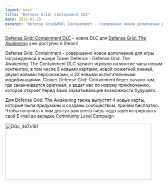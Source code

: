 ```yaml
---
layout: post
title: "Defense Grid: Containment DLC"
date: 2013-01-25
excerpt: 'Defense Grid&#58; Containment - совершенно новое дополнение для игры награжденной в жанре Tower Defence - Defense Grid&#58; The Awakening. The Containment DLC затянет игроков на многие часы новым контентом, в том числе 8 новыми картами, новой сюжетной линией, двумя новыми персонажами, и 32 новыми испытательными модификациями.'
---
```


<a href="http://store.steampowered.com/app/18523/" target="_blank">Defense Grid: Containment DLC</a> - новое DLC для <a href="http://store.steampowered.com/app/18500/" target="_blank">Defense Grid: The Awakening</a> уже доступно в Steam!

Defense Grid: Containment - совершенно новое дополнение для игры награжденной в жанре Tower Defence - Defense Grid: The Awakening. The Containment DLC затянет игроков на многие часы новым контентом, в том числе 8 новыми картами, новой сюжетной линией, двумя новыми персонажами, и 32 новыми испытательными модификациями. Сюжет Defense Grid: Containment берет начало там, где заканчивается оригинал, и ведет нас по новому приключению, которое откроет перед вами захватывающие возможности будущего.

Для Defense Grid: The Awakening также выпустят 4 новые карты, которые были придуманы и созданы сообществом, причем бесплатно. Чтобы получить к ним доступ вам всего лишь надо зарегистрировать свой E-mail во вкладке Community Level Campaign

<a href="http://store.steampowered.com/app/18523/" target="_blank"><img class="alignnone size-full wp-image-914" alt="DGc_467x181" src="http://gamersoul.ru/wp-content/uploads/2013/01/DGc_467x181.jpg" width="467" height="181" />

</a>